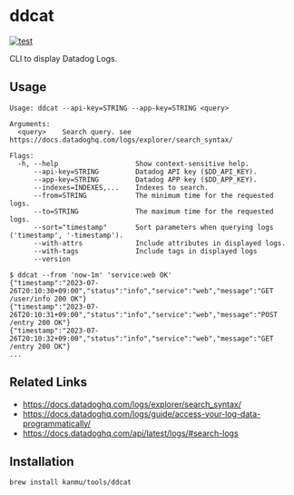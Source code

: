 # ddcat

[![test](https://github.com/kanmu/ddcat/actions/workflows/build.yml/badge.svg)](https://github.com/kanmu/ddcat/actions/workflows/build.yml)

CLI to display Datadog Logs.

## Usage

```
Usage: ddcat --api-key=STRING --app-key=STRING <query>

Arguments:
  <query>    Search query. see https://docs.datadoghq.com/logs/explorer/search_syntax/

Flags:
  -h, --help                   Show context-sensitive help.
      --api-key=STRING         Datadog API key ($DD_API_KEY).
      --app-key=STRING         Datadog APP key ($DD_APP_KEY).
      --indexes=INDEXES,...    Indexes to search.
      --from=STRING            The minimum time for the requested logs.
      --to=STRING              The maximum time for the requested logs.
      --sort="timestamp"       Sort parameters when querying logs ('timestamp', '-timestamp').
      --with-attrs             Include attributes in displayed logs.
      --with-tags              Include tags in displayed logs
      --version
```

```
$ ddcat --from 'now-1m' 'service:web OK'
{"timestamp":"2023-07-26T20:10:30+09:00","status":"info","service":"web","message":"GET /user/info 200 OK"}
{"timestamp":"2023-07-26T20:10:31+09:00","status":"info","service":"web","message":"POST /entry 200 OK"}
{"timestamp":"2023-07-26T20:10:32+09:00","status":"info","service":"web","message":"GET /entry 200 OK"}
...
```

## Related Links

* https://docs.datadoghq.com/logs/explorer/search_syntax/
* https://docs.datadoghq.com/logs/guide/access-your-log-data-programmatically/
* https://docs.datadoghq.com/api/latest/logs/#search-logs

## Installation

```
brew install kanmu/tools/ddcat
```
